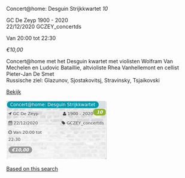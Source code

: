 Concert@home: Desguin Strijkkwartet *10*

GC De Zeyp 1900 - 2020  
22/12/2020 GCZEY\_concertds  

Van 20:00 tot 22:30

*€10,00*

  

Concert@home met het Desguin kwartet met violisten Wolfram Van Mechelen en Ludovic Bataillie, altvioliste Rhea Vanhellemont en cellist Pieter-Jan De Smet  
Russische ziel: Glazunov, Sjostakovitsj, Stravinsky, Tsjaikovski  

[Bekijk](https://tickets.vgc.be/activity/subscribe/GCZEY_concertds)

![](54181.png)

[Based on this search](https://tickets.vgc.be/activity/index?&vrijeplaatsen=1&Age%5B%5D=3%2C4&entity=276)
